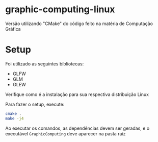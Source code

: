 # graphic-computing-linux

Versão utilizando "CMake" do código feito na matéria de Computação Gráfica

# Setup

Foi utilizado as seguintes bibliotecas:
- GLFW
- GLM
- GLEW

Verifique como é a instalação para sua respectiva distribuição Linux

Para fazer o setup, execute:
```bash
cmake .
make -j4
```

Ao executar os comandos, as dependências devem ser geradas, e o executável 
`GraphicComputing` deve aparecer na pasta raíz
